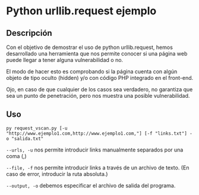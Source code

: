 # Python urllib.request ejemplo

## Descripción
Con el objetivo de demostrar el uso de python urllib.request, hemos desarrollado una herramienta que nos permite conocer si una página web puede llegar a tener alguna vulnerabilidad o no.

El modo de hacer esto es comprobando si la página cuenta con algún objeto de tipo oculto (hidden) y/o con código PHP integrado en el front-end.

Ojo, en caso de que cualquier de los casos sea verdadero, no garantiza que sea un punto de penetración, pero nos muestra una posible vulnerabilidad.

## Uso

`py request_vscan.py [-u "http://www.ejemplo1.com,http://www.ejemplo1.com,"] [-f "links.txt"] -o "salida.txt"`

`--urls, -u` nos permite introducir links manualmente separados por una coma (,)

`--file, -f` nos permite introducir links a través de un archivo de texto. (En caso de error, introducir la ruta absoluta.)

`--output, -o` debemos especificar el archivo de salida del programa.